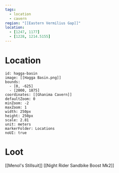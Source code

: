 ```yaml
---
tags:
  - location
  - cavern
region: "[[Eastern Vermilius Gap]]"
location:
  - [1247, 1177]
  - [1228, 1214.5155]
---
```

# Location
```leaflet
id: hagga-basin
image: [[Hagga Basin.png]]
bounds:
  - [0, -625]
  - [2000, 1875]
coordinates: [[Ghanima Cavern]]
defaultZoom: 0
minZoom: -2
maxZoom: 1
width: 250px
height: 250px
scale: 2.81
unit: meters
markerFolder: Locations
noUI: true
```
# Loot
[[Menol's Stillsuit]]
[[Night Rider Sandbike Boost Mk2]]
